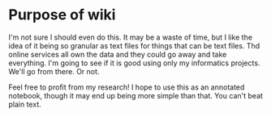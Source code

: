 # Purpose of wiki
I'm not sure I should even do this. It may be a waste of time, but I like the idea of it being so granular as text files for things that can be text files. Thd online services all own the data and they could go away and take everything. I'm going to see if it is good using only my informatics projects. We'll go from there. Or not.


Feel free to profit from my research! I hope to use this as an annotated notebook, though it may end up being more simple than that. You can't beat plain text.
